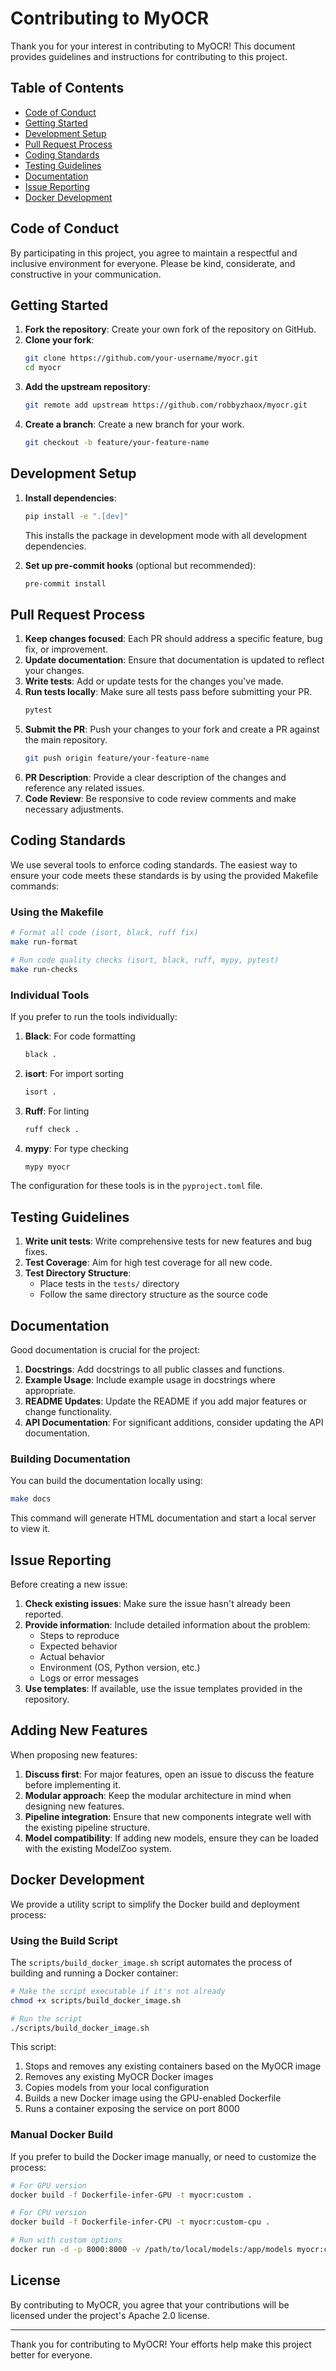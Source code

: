 # Contributing to MyOCR

Thank you for your interest in contributing to MyOCR! This document provides guidelines and instructions for contributing to this project.

## Table of Contents

- [Code of Conduct](#code-of-conduct)
- [Getting Started](#getting-started)
- [Development Setup](#development-setup)
- [Pull Request Process](#pull-request-process)
- [Coding Standards](#coding-standards)
- [Testing Guidelines](#testing-guidelines)
- [Documentation](#documentation)
- [Issue Reporting](#issue-reporting)
- [Docker Development](#docker-development)

## Code of Conduct

By participating in this project, you agree to maintain a respectful and inclusive environment for everyone. Please be kind, considerate, and constructive in your communication.

## Getting Started

1. **Fork the repository**: Create your own fork of the repository on GitHub.
2. **Clone your fork**: 
   ```bash
   git clone https://github.com/your-username/myocr.git
   cd myocr
   ```
3. **Add the upstream repository**:
   ```bash
   git remote add upstream https://github.com/robbyzhaox/myocr.git
   ```
4. **Create a branch**: Create a new branch for your work.
   ```bash
   git checkout -b feature/your-feature-name
   ```

## Development Setup

1. **Install dependencies**:
   ```bash
   pip install -e ".[dev]"
   ```
   This installs the package in development mode with all development dependencies.

2. **Set up pre-commit hooks** (optional but recommended):
   ```bash
   pre-commit install
   ```

## Pull Request Process

1. **Keep changes focused**: Each PR should address a specific feature, bug fix, or improvement.
2. **Update documentation**: Ensure that documentation is updated to reflect your changes.
3. **Write tests**: Add or update tests for the changes you've made.
4. **Run tests locally**: Make sure all tests pass before submitting your PR.
   ```bash
   pytest
   ```
5. **Submit the PR**: Push your changes to your fork and create a PR against the main repository.
   ```bash
   git push origin feature/your-feature-name
   ```
6. **PR Description**: Provide a clear description of the changes and reference any related issues.
7. **Code Review**: Be responsive to code review comments and make necessary adjustments.

## Coding Standards

We use several tools to enforce coding standards. The easiest way to ensure your code meets these standards is by using the provided Makefile commands:

### Using the Makefile

```bash
# Format all code (isort, black, ruff fix)
make run-format

# Run code quality checks (isort, black, ruff, mypy, pytest)
make run-checks
```

### Individual Tools

If you prefer to run the tools individually:

1. **Black**: For code formatting
   ```bash
   black .
   ```

2. **isort**: For import sorting
   ```bash
   isort .
   ```

3. **Ruff**: For linting
   ```bash
   ruff check .
   ```

4. **mypy**: For type checking
   ```bash
   mypy myocr
   ```

The configuration for these tools is in the `pyproject.toml` file.

## Testing Guidelines

1. **Write unit tests**: Write comprehensive tests for new features and bug fixes.
2. **Test Coverage**: Aim for high test coverage for all new code.
3. **Test Directory Structure**: 
   - Place tests in the `tests/` directory
   - Follow the same directory structure as the source code

## Documentation

Good documentation is crucial for the project:

1. **Docstrings**: Add docstrings to all public classes and functions.
2. **Example Usage**: Include example usage in docstrings where appropriate.
3. **README Updates**: Update the README if you add major features or change functionality.
4. **API Documentation**: For significant additions, consider updating the API documentation.

### Building Documentation

You can build the documentation locally using:

```bash
make docs
```

This command will generate HTML documentation and start a local server to view it.

## Issue Reporting

Before creating a new issue:

1. **Check existing issues**: Make sure the issue hasn't already been reported.
2. **Provide information**: Include detailed information about the problem:
   - Steps to reproduce
   - Expected behavior
   - Actual behavior
   - Environment (OS, Python version, etc.)
   - Logs or error messages
3. **Use templates**: If available, use the issue templates provided in the repository.

## Adding New Features

When proposing new features:

1. **Discuss first**: For major features, open an issue to discuss the feature before implementing it.
2. **Modular approach**: Keep the modular architecture in mind when designing new features.
3. **Pipeline integration**: Ensure that new components integrate well with the existing pipeline structure.
4. **Model compatibility**: If adding new models, ensure they can be loaded with the existing ModelZoo system.

## Docker Development

We provide a utility script to simplify the Docker build and deployment process:

### Using the Build Script

The `scripts/build_docker_image.sh` script automates the process of building and running a Docker container:

```bash
# Make the script executable if it's not already
chmod +x scripts/build_docker_image.sh

# Run the script
./scripts/build_docker_image.sh
```

This script:
1. Stops and removes any existing containers based on the MyOCR image
2. Removes any existing MyOCR Docker images
3. Copies models from your local configuration
4. Builds a new Docker image using the GPU-enabled Dockerfile
5. Runs a container exposing the service on port 8000

### Manual Docker Build

If you prefer to build the Docker image manually, or need to customize the process:

```bash
# For GPU version
docker build -f Dockerfile-infer-GPU -t myocr:custom .

# For CPU version
docker build -f Dockerfile-infer-CPU -t myocr:custom-cpu .

# Run with custom options
docker run -d -p 8000:8000 -v /path/to/local/models:/app/models myocr:custom
```

## License

By contributing to MyOCR, you agree that your contributions will be licensed under the project's Apache 2.0 license.

---

Thank you for contributing to MyOCR! Your efforts help make this project better for everyone. 